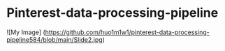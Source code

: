 # Pinterest-data-processing-pipeline



![My Image] (https://github.com/huo1m1w1/pinterest-data-processing-pipeline584/blob/main/Slide2.jpg)
